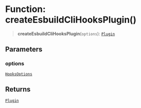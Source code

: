 # Function: createEsbuildCliHooksPlugin()

> **createEsbuildCliHooksPlugin**(`options`): [`Plugin`](../../esbuild/interfaces/Plugin.md)

## Parameters

### options

[`HooksOptions`](../interfaces/HooksOptions.md)

## Returns

[`Plugin`](../../esbuild/interfaces/Plugin.md)

